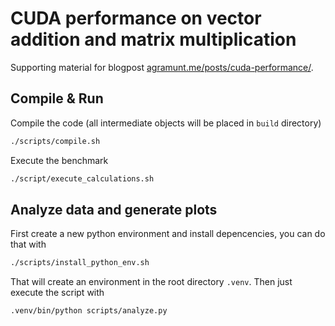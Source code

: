 # CUDA performance on vector addition and matrix multiplication

Supporting material for blogpost [agramunt.me/posts/cuda-performance/](https://agramunt.me/posts/cuda-performance/).

## Compile & Run

Compile the code (all intermediate objects will be placed in `build` directory)

```bash
./scripts/compile.sh
```

Execute the benchmark

```bash
./script/execute_calculations.sh
```

## Analyze data and generate plots

First create a new python environment and install depencencies, you can do that with

```bash
./scripts/install_python_env.sh
```

That will create an environment in the root directory `.venv`. Then just execute the script with

```bash
.venv/bin/python scripts/analyze.py
```
